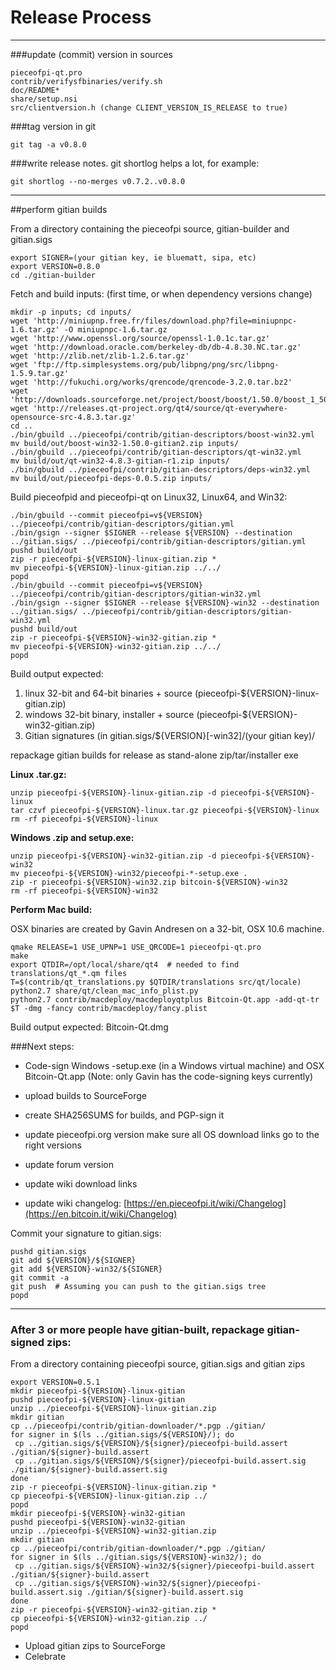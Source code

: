 Release Process
====================

* * *

###update (commit) version in sources


	pieceofpi-qt.pro
	contrib/verifysfbinaries/verify.sh
	doc/README*
	share/setup.nsi
	src/clientversion.h (change CLIENT_VERSION_IS_RELEASE to true)

###tag version in git

	git tag -a v0.8.0

###write release notes. git shortlog helps a lot, for example:

	git shortlog --no-merges v0.7.2..v0.8.0

* * *

##perform gitian builds

 From a directory containing the pieceofpi source, gitian-builder and gitian.sigs
  
	export SIGNER=(your gitian key, ie bluematt, sipa, etc)
	export VERSION=0.8.0
	cd ./gitian-builder

 Fetch and build inputs: (first time, or when dependency versions change)

	mkdir -p inputs; cd inputs/
	wget 'http://miniupnp.free.fr/files/download.php?file=miniupnpc-1.6.tar.gz' -O miniupnpc-1.6.tar.gz
	wget 'http://www.openssl.org/source/openssl-1.0.1c.tar.gz'
	wget 'http://download.oracle.com/berkeley-db/db-4.8.30.NC.tar.gz'
	wget 'http://zlib.net/zlib-1.2.6.tar.gz'
	wget 'ftp://ftp.simplesystems.org/pub/libpng/png/src/libpng-1.5.9.tar.gz'
	wget 'http://fukuchi.org/works/qrencode/qrencode-3.2.0.tar.bz2'
	wget 'http://downloads.sourceforge.net/project/boost/boost/1.50.0/boost_1_50_0.tar.bz2'
	wget 'http://releases.qt-project.org/qt4/source/qt-everywhere-opensource-src-4.8.3.tar.gz'
	cd ..
	./bin/gbuild ../pieceofpi/contrib/gitian-descriptors/boost-win32.yml
	mv build/out/boost-win32-1.50.0-gitian2.zip inputs/
	./bin/gbuild ../pieceofpi/contrib/gitian-descriptors/qt-win32.yml
	mv build/out/qt-win32-4.8.3-gitian-r1.zip inputs/
	./bin/gbuild ../pieceofpi/contrib/gitian-descriptors/deps-win32.yml
	mv build/out/pieceofpi-deps-0.0.5.zip inputs/

 Build pieceofpid and pieceofpi-qt on Linux32, Linux64, and Win32:
  
	./bin/gbuild --commit pieceofpi=v${VERSION} ../pieceofpi/contrib/gitian-descriptors/gitian.yml
	./bin/gsign --signer $SIGNER --release ${VERSION} --destination ../gitian.sigs/ ../pieceofpi/contrib/gitian-descriptors/gitian.yml
	pushd build/out
	zip -r pieceofpi-${VERSION}-linux-gitian.zip *
	mv pieceofpi-${VERSION}-linux-gitian.zip ../../
	popd
	./bin/gbuild --commit pieceofpi=v${VERSION} ../pieceofpi/contrib/gitian-descriptors/gitian-win32.yml
	./bin/gsign --signer $SIGNER --release ${VERSION}-win32 --destination ../gitian.sigs/ ../pieceofpi/contrib/gitian-descriptors/gitian-win32.yml
	pushd build/out
	zip -r pieceofpi-${VERSION}-win32-gitian.zip *
	mv pieceofpi-${VERSION}-win32-gitian.zip ../../
	popd

  Build output expected:

  1. linux 32-bit and 64-bit binaries + source (pieceofpi-${VERSION}-linux-gitian.zip)
  2. windows 32-bit binary, installer + source (pieceofpi-${VERSION}-win32-gitian.zip)
  3. Gitian signatures (in gitian.sigs/${VERSION}[-win32]/(your gitian key)/

repackage gitian builds for release as stand-alone zip/tar/installer exe

**Linux .tar.gz:**

	unzip pieceofpi-${VERSION}-linux-gitian.zip -d pieceofpi-${VERSION}-linux
	tar czvf pieceofpi-${VERSION}-linux.tar.gz pieceofpi-${VERSION}-linux
	rm -rf pieceofpi-${VERSION}-linux

**Windows .zip and setup.exe:**

	unzip pieceofpi-${VERSION}-win32-gitian.zip -d pieceofpi-${VERSION}-win32
	mv pieceofpi-${VERSION}-win32/pieceofpi-*-setup.exe .
	zip -r pieceofpi-${VERSION}-win32.zip bitcoin-${VERSION}-win32
	rm -rf pieceofpi-${VERSION}-win32

**Perform Mac build:**

  OSX binaries are created by Gavin Andresen on a 32-bit, OSX 10.6 machine.

	qmake RELEASE=1 USE_UPNP=1 USE_QRCODE=1 pieceofpi-qt.pro
	make
	export QTDIR=/opt/local/share/qt4  # needed to find translations/qt_*.qm files
	T=$(contrib/qt_translations.py $QTDIR/translations src/qt/locale)
	python2.7 share/qt/clean_mac_info_plist.py
	python2.7 contrib/macdeploy/macdeployqtplus Bitcoin-Qt.app -add-qt-tr $T -dmg -fancy contrib/macdeploy/fancy.plist

 Build output expected: Bitcoin-Qt.dmg

###Next steps:

* Code-sign Windows -setup.exe (in a Windows virtual machine) and
  OSX Bitcoin-Qt.app (Note: only Gavin has the code-signing keys currently)

* upload builds to SourceForge

* create SHA256SUMS for builds, and PGP-sign it

* update pieceofpi.org version
  make sure all OS download links go to the right versions

* update forum version

* update wiki download links

* update wiki changelog: [https://en.pieceofpi.it/wiki/Changelog](https://en.bitcoin.it/wiki/Changelog)

Commit your signature to gitian.sigs:

	pushd gitian.sigs
	git add ${VERSION}/${SIGNER}
	git add ${VERSION}-win32/${SIGNER}
	git commit -a
	git push  # Assuming you can push to the gitian.sigs tree
	popd

-------------------------------------------------------------------------

### After 3 or more people have gitian-built, repackage gitian-signed zips:

From a directory containing pieceofpi source, gitian.sigs and gitian zips

	export VERSION=0.5.1
	mkdir pieceofpi-${VERSION}-linux-gitian
	pushd pieceofpi-${VERSION}-linux-gitian
	unzip ../pieceofpi-${VERSION}-linux-gitian.zip
	mkdir gitian
	cp ../pieceofpi/contrib/gitian-downloader/*.pgp ./gitian/
	for signer in $(ls ../gitian.sigs/${VERSION}/); do
	 cp ../gitian.sigs/${VERSION}/${signer}/pieceofpi-build.assert ./gitian/${signer}-build.assert
	 cp ../gitian.sigs/${VERSION}/${signer}/pieceofpi-build.assert.sig ./gitian/${signer}-build.assert.sig
	done
	zip -r pieceofpi-${VERSION}-linux-gitian.zip *
	cp pieceofpi-${VERSION}-linux-gitian.zip ../
	popd
	mkdir pieceofpi-${VERSION}-win32-gitian
	pushd pieceofpi-${VERSION}-win32-gitian
	unzip ../pieceofpi-${VERSION}-win32-gitian.zip
	mkdir gitian
	cp ../pieceofpi/contrib/gitian-downloader/*.pgp ./gitian/
	for signer in $(ls ../gitian.sigs/${VERSION}-win32/); do
	 cp ../gitian.sigs/${VERSION}-win32/${signer}/pieceofpi-build.assert ./gitian/${signer}-build.assert
	 cp ../gitian.sigs/${VERSION}-win32/${signer}/pieceofpi-build.assert.sig ./gitian/${signer}-build.assert.sig
	done
	zip -r pieceofpi-${VERSION}-win32-gitian.zip *
	cp pieceofpi-${VERSION}-win32-gitian.zip ../
	popd

- Upload gitian zips to SourceForge
- Celebrate 
